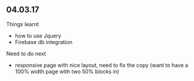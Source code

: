 ## 04.03.17

Things learnt
 - how to use Jquery
 - Firebase db integration


 Need to do next
  - responsive page with nice layout, need to fix the copy (want to have a 100% width page with two 50% blocks in)